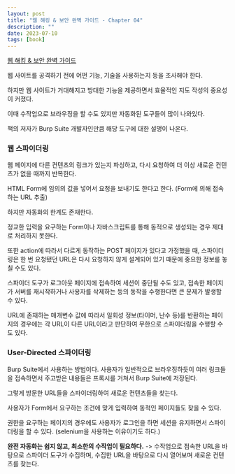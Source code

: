 ```yaml
---
layout: post
title: "웹 해킹 & 보안 완벽 가이드 - Chapter 04"
description: ""
date: 2023-07-10
tags: [book]
---
```


<a href="https://www.yes24.com/Product/Goods/14275829">웹 해킹 & 보안 완벽 가이드</a>

웹 사이트를 공격하기 전에 어떤 기능, 기술을 사용하는지 등을 조사해야 한다.

하지만 웹 사이트가 거대해지고 방대한 기능을 제공하면서 효율적인 지도 작성의 중요성이 커졌다.

이때 수작업으로 브라우징을 할 수도 있지만 자동화된 도구들이 많이 나와있다.

책의 저자가 Burp Suite 개발자인만큼 해당 도구에 대한 설명이 나온다.

### 웹 스파이더링

웹 페이지에 다른 컨텐츠의 링크가 있는지 파싱하고, 다시 요청하여 더 이상 새로운 컨텐츠가 없을 때까지 반복한다.

HTML Form에 임의의 값을 넣어서 요청을 보내기도 한다고 한다. (Form에 의해 접속하는 URL 추출)

하지만 자동화의 한계도 존재한다.

정교한 입력을 요구하는 Form이나 자바스크립트를 통해 동적으로 생성되는 경우 제대로 처리하지 못한다.

또한 action에 따라서 다르게 동작하는 POST 페이지가 있다고 가정했을 때, 스파이더링은 한 번 요청됐던 URL은 다시 요청하지 않게 설계되어 있기 때문에 중요한 정보를 놓칠 수도 있다.

스파이더 도구가 로그아웃 페이지에 접속하여 세션이 중단될 수도 있고, 접속한 페이지가 서버를 재시작하거나 사용자를 삭제하는 등의 동작을 수행한다면 큰 문제가 발생할 수 있다.

URL에 존재하는 매개변수 값에 따라서 일회성 정보(타이머, 난수 등)를 반환하는 페이지의 경우에는 각 URL이 다른 URL이라고 판단하여 무한으로 스파이더링을 수행할 수도 있다.

### User-Directed 스파이더링

Burp Suite에서 사용하는 방법이다. 사용자가 일반적으로 브라우징하듯이 여러 링크들을 접속하면서 주고받은 내용들은 프록시를 거쳐서 Burp Suite에 저장된다.

그렇게 방문한 URL들을 스파이더링하여 새로운 컨텐츠들을 찾는다.

사용자가 Form에서 요구하는 조건에 맞게 입력하여 동적인 페이지들도 찾을 수 있다.

권한을 요구하는 페이지의 경우에도 사용자가 로그인을 하면 세션을 유지하면서 스파이더링을 할 수 있다. (selenium을 사용하는 이유이기도 하다.)

**완전 자동화는 쉽지 않고, 최소한의 수작업이 필요하다.** -> 수작업으로 접속한 URL을 바탕으로 스파이더 도구가 수집하며, 수집한 URL을 바탕으로 다시 열어보며 새로운 컨텐츠를 찾는다.
